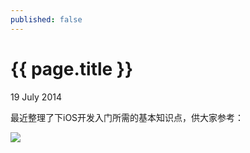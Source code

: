 ```yaml
---
published: false
---
```


{{ page.title }}
================

<p class="meta">19 July 2014</p>

最近整理了下iOS开发入门所需的基本知识点，供大家参考：

<img src="/own/images/2014-07-19-ios_learn_guide.png"/>
